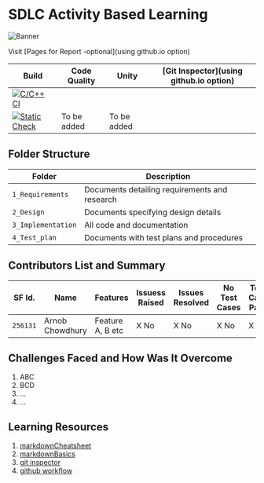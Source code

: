 # SDLC Activity Based Learning
![Banner](https://github.com/arc-arnob/LnT_Mini_Project/blob/main/1_Requirements/banner.png)

Visit [Pages for Report -optional](using github.io option)

Build | Code Quality | Unity | [Git Inspector](using github.io option)
|---------|--------------|-----------|------------------
[![C/C++ CI](https://github.com/arc-arnob/LnT_Mini_Project/actions/workflows/c-cpp.yml/badge.svg)](https://github.com/arc-arnob/LnT_Mini_Project/actions/workflows/c-cpp.yml) |
[![Static Check](https://github.com/arc-arnob/LnT_Mini_Project/actions/workflows/arc-cppcheck.yml/badge.svg)](https://github.com/arc-arnob/LnT_Mini_Project/actions/workflows/arc-cppcheck.yml) | To be added | To be added


## Folder Structure
Folder             | Description
-------------------| -----------------------------------------
`1_Requirements`   | Documents detailing requirements and research
`2_Design`         | Documents specifying design details
`3_Implementation` | All code and documentation
`4_Test_plan`      | Documents with test plans and procedures

## Contributors List and Summary

SF Id. |  Name   |    Features    | Issuess Raised |Issues Resolved|No Test Cases|Test Case Pass
-------|---------|----------------|----------------|---------------|-------------|--------------
`256131` | Arnob Chowdhury  | Feature A, B etc    | X No     | X No   |X No   |X No     
   

## Challenges Faced and How Was It Overcome

1. ABC
2. BCD
3. ...
4. ...

## Learning Resources
1. [markdownCheatsheet](https://github.com/adam-p/markdown-here/wiki/Markdown-Cheatsheet)
2. [markdownBasics](https://guides.github.com/features/mastering-markdown/)
3. [git inspector](https://github.com/ejwa/gitinspector.git)
4. [github workflow](https://docs.github.com/en/actions/learn-github-action)

